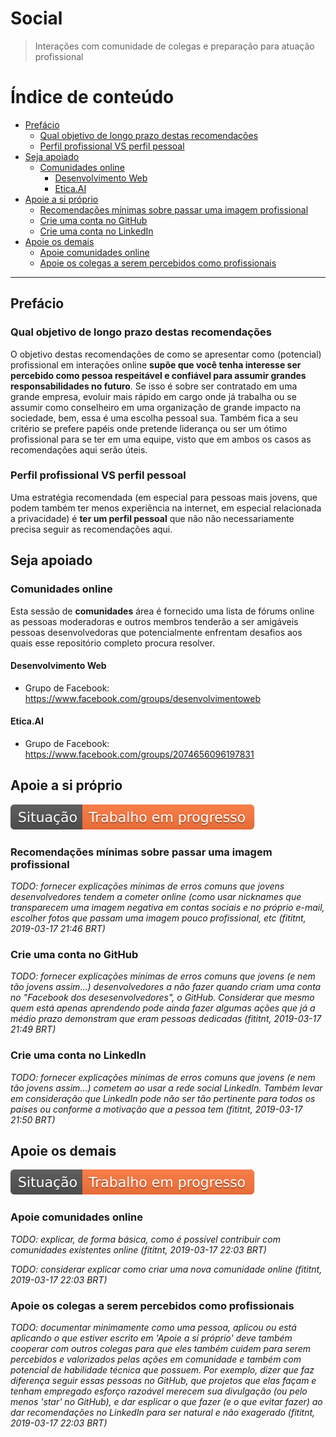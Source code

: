 # Social

> Interações com comunidade de colegas e preparação para atuação profissional

# Índice de conteúdo

<!-- TOC depthFrom:2 depthTo:5 -->

- [Prefácio](#prefácio)
    - [Qual objetivo de longo prazo destas recomendações](#qual-objetivo-de-longo-prazo-destas-recomendações)
    - [Perfil profissional VS perfil pessoal](#perfil-profissional-vs-perfil-pessoal)
- [Seja apoiado](#seja-apoiado)
    - [Comunidades online](#comunidades-online)
        - [Desenvolvimento Web](#desenvolvimento-web)
        - [Etica.AI](#eticaai)
- [Apoie a si próprio](#apoie-a-si-próprio)
    - [Recomendações mínimas sobre passar uma imagem profissional](#recomendações-mínimas-sobre-passar-uma-imagem-profissional)
    - [Crie uma conta no GitHub](#crie-uma-conta-no-github)
    - [Crie uma conta no LinkedIn](#crie-uma-conta-no-linkedin)
- [Apoie os demais](#apoie-os-demais)
    - [Apoie comunidades online](#apoie-comunidades-online)
    - [Apoie os colegas a serem percebidos como profissionais](#apoie-os-colegas-a-serem-percebidos-como-profissionais)

<!-- /TOC -->

---

## Prefácio

### Qual objetivo de longo prazo destas recomendações
O objetivo destas recomendações de como se apresentar como (potencial)
profissional em interações online **supõe que você tenha interesse ser percebido
como pessoa respeitável e confiável para assumir grandes responsabilidades no
futuro**. Se isso é sobre ser contratado em uma grande empresa, evoluir mais
rápido em cargo onde já trabalha ou se assumir como conselheiro em uma
organização de grande impacto na sociedade, bem, essa é uma escolha pessoal sua.
Também fica a seu critério se prefere papéis onde pretende liderança ou ser um
ótimo profissional para se ter em uma equipe, visto que em ambos os casos
as recomendações aqui serão úteis.

### Perfil profissional VS perfil pessoal

Uma estratégia recomendada (em especial para pessoas mais jovens, que podem
também ter menos experiência na internet, em especial relacionada a privacidade)
é **ter um perfil pessoal** que não não necessariamente precisa seguir as
recomendações aqui.

## Seja apoiado

### Comunidades online
Esta sessão de **comunidades** área é fornecido uma lista de fórums online as
pessoas moderadoras e outros membros tenderão a ser amigáveis pessoas
desenvolvedoras que potencialmente enfrentam desafios aos quais esse repositório
completo procura resolver.

#### Desenvolvimento Web
- Grupo de Facebook: <https://www.facebook.com/groups/desenvolvimentoweb>

#### Etica.AI
- Grupo de Facebook: <https://www.facebook.com/groups/2074656096197831>

## Apoie a si próprio

![Situação: Trabalho em progresso](../imagens/badges/status-work-in-progress.svg)

### Recomendações mínimas sobre passar uma imagem profissional

_TODO: fornecer explicações mínimas de erros comuns que jovens desenvolvedores
tendem a cometer online (como usar nicknames que transparecem uma imagem
negativa em contas sociais e no próprio e-mail, escolher fotos que passam uma imagem pouco profissional, etc (fititnt, 2019-03-17 21:46 BRT)_

### Crie uma conta no GitHub

_TODO: fornecer explicações mínimas de erros comuns que jovens (e nem tão
jovens assim...) desenvolvedores a não fazer quando criam uma conta no
"Facebook dos desesenvolvedores", o GitHub. Considerar que mesmo quem está
apenas aprendendo pode ainda fazer algumas ações que já a médio prazo
demonstram que eram pessoas dedicadas (fititnt, 2019-03-17 21:49 BRT)_

### Crie uma conta no LinkedIn

_TODO: fornecer explicações mínimas de erros comuns que jovens (e nem tão
jovens assim...) cometem ao usar a rede social LinkedIn. Também levar em
consideração que LinkedIn pode não ser tão pertinente para todos os países
ou conforme a motivação que a pessoa tem (fititnt, 2019-03-17 21:50 BRT)_

## Apoie os demais

![Situação: Trabalho em progresso](../imagens/badges/status-work-in-progress.svg)

### Apoie comunidades online

_TODO: explicar, de forma básica, como é possível contribuir com comunidades
existentes online (fititnt, 2019-03-17 22:03 BRT)_

_TODO: considerar explicar como criar uma nova comunidade online (fititnt, 2019-03-17 22:03 BRT)_

### Apoie os colegas a serem percebidos como profissionais

_TODO: documentar minimamente como uma pessoa, aplicou ou está aplicando o que 
estiver escrito em 'Apoie a sí próprio' deve também cooperar com outros colegas
para que eles também cuidem para serem percebidos e valorizados pelas ações em
comunidade e também com potencial de habilidade técnica que possuem. Por
exemplo, dizer que faz diferença seguir essas pessoas no GitHub, que projetos
que elas façam e tenham empregado esforço razoável merecem sua divulgação (ou
pelo menos 'star' no GitHub), e dar esplicar o que fazer (e o que evitar fazer)
ao dar recomendações no LinkedIn para ser natural e não exagerado (fititnt, 2019-03-17 22:03 BRT)_